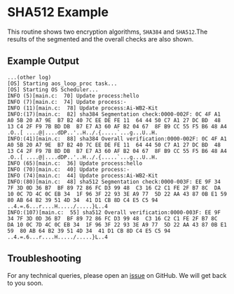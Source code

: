 # SHA512 Example
This routine shows two encryption algorithms, `SHA384` and `SHA512`.The results of the segmented and the overall checks are also shown.
## Example Output
```shell
...(other log)
[OS] Starting aos_loop_proc task...
[OS] Starting OS Scheduler...
INFO (5)[main.c:  70] Update process:hello
INFO (7)[main.c:  74] Update process:-
INFO (11)[main.c:  78] Update process:Ai-WB2-Kit
INFO:(17)[main.c:  82] sha384 Segmentation check:0000-002F: 0C 4F A1 A0 5B 20 A7 9E  B7 B2 40 7C EE DE FE 11  64 44 50 C7 A1 27 DC BD  48 13 C4 2F F9 7B BD DB  B7 E7 A3 60 AF B2 04 67  8F B9 CC 55 F5 B6 48 A4    .O..[ ....@|....dDP..'..H../.{.....`...g...U..H.
INFO:(41)[main.c:  88] sha384 Overall verification:0000-002F: 0C 4F A1 A0 5B 20 A7 9E  B7 B2 40 7C EE DE FE 11  64 44 50 C7 A1 27 DC BD  48 13 C4 2F F9 7B BD DB  B7 E7 A3 60 AF B2 04 67  8F B9 CC 55 F5 B6 48 A4    .O..[ ....@|....dDP..'..H../.{.....`...g...U..H.
INFO (65)[main.c:  36] Update process:hello
INFO (70)[main.c:  40] Update process:-
INFO (74)[main.c:  44] Update process:Ai-WB2-Kit
INFO:(80)[main.c:  48] sha512 Segmentation check:0000-003F: EE 9F 34 7F 3D 0D 36 B7  BF 89 72 86 FC D3 99 48  C3 16 C2 C1 FE 2F B7 8C  DA 10 0C 7D 4C 0C EB 34  1F 96 3F 22 93 3E A9 77  5D 22 AA 43 87 0B E1 59  80 AB 64 B2 39 51 4D 34  41 D1 CB 8D C4 E5 C5 94    ..4.=.6...r....H...../.....}L..4
INFO:(107)[main.c:  55] sha512 Overall verification:0000-003F: EE 9F 34 7F 3D 0D 36 B7  BF 89 72 86 FC D3 99 48  C3 16 C2 C1 FE 2F B7 8C  DA 10 0C 7D 4C 0C EB 34  1F 96 3F 22 93 3E A9 77  5D 22 AA 43 87 0B E1 59  80 AB 64 B2 39 51 4D 34  41 D1 CB 8D C4 E5 C5 94    ..4.=.6...r....H...../.....}L..4
```
## Troubleshooting

For any technical queries, please open an [issue](https://github.com/Ai-Thinker-Open/Ai-Thinker-WB2/issues) on GitHub. We will get back to you soon.
